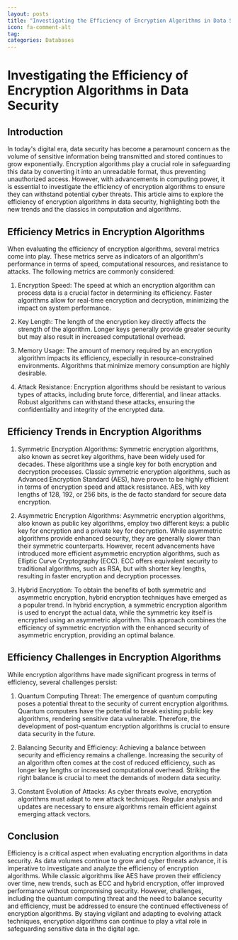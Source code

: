 ```yaml
---
layout: posts
title: "Investigating the Efficiency of Encryption Algorithms in Data Security"
icon: fa-comment-alt
tag:      
categories: Databases
---
```



# Investigating the Efficiency of Encryption Algorithms in Data Security

## Introduction

In today's digital era, data security has become a paramount concern as the volume of sensitive information being transmitted and stored continues to grow exponentially. Encryption algorithms play a crucial role in safeguarding this data by converting it into an unreadable format, thus preventing unauthorized access. However, with advancements in computing power, it is essential to investigate the efficiency of encryption algorithms to ensure they can withstand potential cyber threats. This article aims to explore the efficiency of encryption algorithms in data security, highlighting both the new trends and the classics in computation and algorithms.

## Efficiency Metrics in Encryption Algorithms

When evaluating the efficiency of encryption algorithms, several metrics come into play. These metrics serve as indicators of an algorithm's performance in terms of speed, computational resources, and resistance to attacks. The following metrics are commonly considered:

1. Encryption Speed: The speed at which an encryption algorithm can process data is a crucial factor in determining its efficiency. Faster algorithms allow for real-time encryption and decryption, minimizing the impact on system performance.

2. Key Length: The length of the encryption key directly affects the strength of the algorithm. Longer keys generally provide greater security but may also result in increased computational overhead.

3. Memory Usage: The amount of memory required by an encryption algorithm impacts its efficiency, especially in resource-constrained environments. Algorithms that minimize memory consumption are highly desirable.

4. Attack Resistance: Encryption algorithms should be resistant to various types of attacks, including brute force, differential, and linear attacks. Robust algorithms can withstand these attacks, ensuring the confidentiality and integrity of the encrypted data.

## Efficiency Trends in Encryption Algorithms

1. Symmetric Encryption Algorithms: Symmetric encryption algorithms, also known as secret key algorithms, have been widely used for decades. These algorithms use a single key for both encryption and decryption processes. Classic symmetric encryption algorithms, such as Advanced Encryption Standard (AES), have proven to be highly efficient in terms of encryption speed and attack resistance. AES, with key lengths of 128, 192, or 256 bits, is the de facto standard for secure data encryption.

2. Asymmetric Encryption Algorithms: Asymmetric encryption algorithms, also known as public key algorithms, employ two different keys: a public key for encryption and a private key for decryption. While asymmetric algorithms provide enhanced security, they are generally slower than their symmetric counterparts. However, recent advancements have introduced more efficient asymmetric encryption algorithms, such as Elliptic Curve Cryptography (ECC). ECC offers equivalent security to traditional algorithms, such as RSA, but with shorter key lengths, resulting in faster encryption and decryption processes.

3. Hybrid Encryption: To obtain the benefits of both symmetric and asymmetric encryption, hybrid encryption techniques have emerged as a popular trend. In hybrid encryption, a symmetric encryption algorithm is used to encrypt the actual data, while the symmetric key itself is encrypted using an asymmetric algorithm. This approach combines the efficiency of symmetric encryption with the enhanced security of asymmetric encryption, providing an optimal balance.

## Efficiency Challenges in Encryption Algorithms

While encryption algorithms have made significant progress in terms of efficiency, several challenges persist:

1. Quantum Computing Threat: The emergence of quantum computing poses a potential threat to the security of current encryption algorithms. Quantum computers have the potential to break existing public key algorithms, rendering sensitive data vulnerable. Therefore, the development of post-quantum encryption algorithms is crucial to ensure data security in the future.

2. Balancing Security and Efficiency: Achieving a balance between security and efficiency remains a challenge. Increasing the security of an algorithm often comes at the cost of reduced efficiency, such as longer key lengths or increased computational overhead. Striking the right balance is crucial to meet the demands of modern data security.

3. Constant Evolution of Attacks: As cyber threats evolve, encryption algorithms must adapt to new attack techniques. Regular analysis and updates are necessary to ensure algorithms remain efficient against emerging attack vectors.

## Conclusion

Efficiency is a critical aspect when evaluating encryption algorithms in data security. As data volumes continue to grow and cyber threats advance, it is imperative to investigate and analyze the efficiency of encryption algorithms. While classic algorithms like AES have proven their efficiency over time, new trends, such as ECC and hybrid encryption, offer improved performance without compromising security. However, challenges, including the quantum computing threat and the need to balance security and efficiency, must be addressed to ensure the continued effectiveness of encryption algorithms. By staying vigilant and adapting to evolving attack techniques, encryption algorithms can continue to play a vital role in safeguarding sensitive data in the digital age.